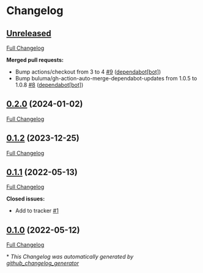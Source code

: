 # Changelog

## [Unreleased](https://github.com/buluma/ansible-role-earlyoom/tree/HEAD)

[Full Changelog](https://github.com/buluma/ansible-role-earlyoom/compare/0.2.0...HEAD)

**Merged pull requests:**

- Bump actions/checkout from 3 to 4 [\#9](https://github.com/buluma/ansible-role-earlyoom/pull/9) ([dependabot[bot]](https://github.com/apps/dependabot))
- Bump buluma/gh-action-auto-merge-dependabot-updates from 1.0.5 to 1.0.8 [\#8](https://github.com/buluma/ansible-role-earlyoom/pull/8) ([dependabot[bot]](https://github.com/apps/dependabot))

## [0.2.0](https://github.com/buluma/ansible-role-earlyoom/tree/0.2.0) (2024-01-02)

[Full Changelog](https://github.com/buluma/ansible-role-earlyoom/compare/0.1.2...0.2.0)

## [0.1.2](https://github.com/buluma/ansible-role-earlyoom/tree/0.1.2) (2023-12-25)

[Full Changelog](https://github.com/buluma/ansible-role-earlyoom/compare/0.1.1...0.1.2)

## [0.1.1](https://github.com/buluma/ansible-role-earlyoom/tree/0.1.1) (2022-05-13)

[Full Changelog](https://github.com/buluma/ansible-role-earlyoom/compare/0.1.0...0.1.1)

**Closed issues:**

- Add to tracker [\#1](https://github.com/buluma/ansible-role-earlyoom/issues/1)

## [0.1.0](https://github.com/buluma/ansible-role-earlyoom/tree/0.1.0) (2022-05-12)

[Full Changelog](https://github.com/buluma/ansible-role-earlyoom/compare/942aa189f7140e94c484fd6267694520ffaec96a...0.1.0)



\* *This Changelog was automatically generated by [github_changelog_generator](https://github.com/github-changelog-generator/github-changelog-generator)*
